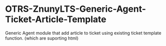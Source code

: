 # OTRS-ZnunyLTS-Generic-Agent-Ticket-Article-Template
 Generic Agent module that add article to ticket using existing ticket template function. (which are suporting html)
